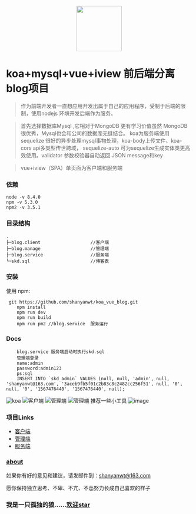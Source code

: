 <p align="center">
    <img width="123" src="https://img-blog.csdnimg.cn/20190901094108164.png">
</p>

# koa+mysql+vue+iview 前后端分离blog项目
> 作为前端开发者一直想应用开发出属于自己的应用程序，受制于后端的限制，使用nodejs 环境开发后端作为服务。

> 首先选择数据库Mysql ,它相对于MongoDB 更有学习价值虽然 MongoDB很优秀，Mysql也会和公司的数据库无缝结合。 koa为服务端使用sequelize 很好的异步处理mysql事物处理，koa-body上传文件、koa-cors api多类型传世跨域， sequelize-auto 可为sequelize生成实体类更高效使用。validator 参数校验器自动返回 JSON message和key

> vue+iview（SPA）单页面为客户端和服务端

### 依赖
```
node -v 8.4.0
npm -v 5.3.0
npm2 -v 3.5.1
```

### 目录结构

```
.
├─blog.client                   //客户端
├─blog.manage                   //管理端
├─blog.service                  //服务端    
└─skd.sql                       //博客表
```

### 安装

使用 npm:

```
 git https://github.com/shanyanwt/koa_vue_blog.git
    npm install
    npm run dev
    npm run build
    npm run pm2 //blog.service  服务运行
```
### Docs

```
    blog.service 服务端启动时执行skd.sql
    管理端登录
    name:admin
    password:admin123
    ps:sql
    INSERT INTO `skd_admin` VALUES (null, null, 'admin', null, 'shanyanwt@163.com', '3aceb9fb5f01c2b83c8c2482cc256f51', null, '0', null, '0', '1567476440', '1567476440', null);
```



![koa](https://img-blog.csdnimg.cn/20190904095712258.png)
![客户端](https://img-blog.csdnimg.cn/20190903165744277.png)
![管理端](https://img-blog.csdnimg.cn/201909040911214.png)
![管理端](https://img-blog.csdnimg.cn/20190904091201544.png)
推荐一些小工具
![image](https://img-blog.csdnimg.cn/20190904101410720.png)

### 项目Links
- [客户端](https://github.com/shanyanwt/koa_vue_blog/tree/master/blog.client)
- [管理端](https://github.com/shanyanwt/koa_vue_blog/tree/master/blog.manage)
- [服务端](https://github.com/shanyanwt/koa_vue_blog/tree/master/blog.client)

### [about](https://github.com/shanyanwt/koa_vue_blog/tree/master/blog.manage/src/view/about)
如果你有好的意见和建议，请发邮件到：shanyanwt@163.com

愿你保持独立思考、不卑、不亢、不怂努力长成自己喜欢的样子
### 我是一只孤独的狼......[欢迎star](https://github.com/shanyanwt/koa_vue_blog)